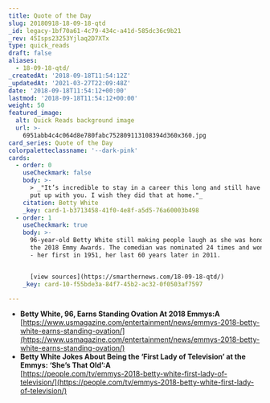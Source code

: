 ```yaml
---
title: Quote of the Day
slug: 20180918-18-09-18-qtd
_id: legacy-1bf70a61-4c79-434c-a41d-585dc36c9b21
_rev: 45Isps23253Yjlaq2D7XTx
type: quick_reads
draft: false
aliases:
  - 18-09-18-qtd/
_createdAt: '2018-09-18T11:54:12Z'
_updatedAt: '2021-03-27T22:09:48Z'
date: '2018-09-18T11:54:12+00:00'
lastmod: '2018-09-18T11:54:12+00:00'
weight: 50
featured_image:
  alt: Quick Reads background image
  url: >-
    6951abb4c4c064d8e780fabc752809113108394d360x360.jpg
card_series: Quote of the Day
colorpaletteclassname: '--dark-pink'
cards:
  - order: 0
    useCheckmark: false
    body: >-
      > _"It’s incredible to stay in a career this long and still have people
      put up with you. I wish they did that at home."_
    citation: Betty White
    _key: card-1-b3713458-41f0-4e8f-a5d5-76a60003b498
  - order: 1
    useCheckmark: true
    body: >-
      96-year-old Betty White still making people laugh as she was honored at
      the 2018 Emmy Awards. The comedian was nominated 24 times and won 8 Emmys
      - her first in 1951, her last 60 years later in 2011.


      [view sources](https://smarthernews.com/18-09-18-qtd/)
    _key: card-10-f55bde3a-84f7-45b2-ac32-0f0503af7597

---
```

* **Betty White, 96, Earns Standing Ovation At 2018 Emmys:A**  
[https://www.usmagazine.com/entertainment/news/emmys-2018-betty-white-earns-standing-ovation/](https://www.usmagazine.com/entertainment/news/emmys-2018-betty-white-earns-standing-ovation/)
* **Betty White Jokes About Being the ‘First Lady of Television’ at the Emmys: ‘She’s That Old’:A**  
[https://people.com/tv/emmys-2018-betty-white-first-lady-of-television/](https://people.com/tv/emmys-2018-betty-white-first-lady-of-television/)